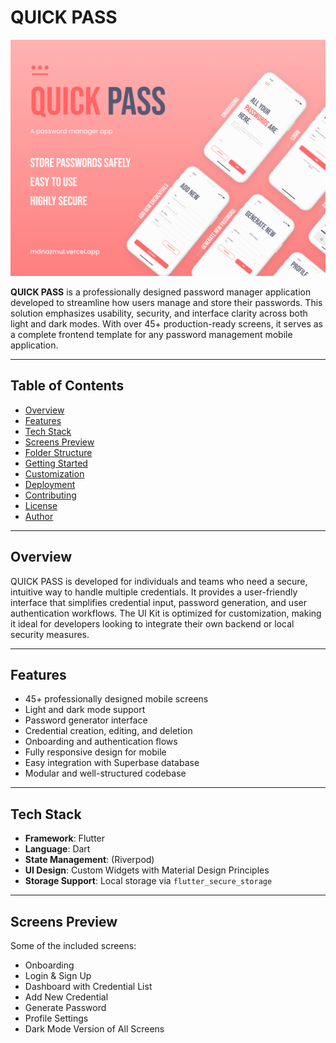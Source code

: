 # QUICK PASS

![QUICK PASS Cover](https://github.com/alphabetic100/quick_pas/blob/main/Cover.png)

**QUICK PASS** is a professionally designed password manager application developed to streamline how users manage and store their passwords. This solution emphasizes usability, security, and interface clarity across both light and dark modes. With over 45+ production-ready screens, it serves as a complete frontend template for any password management mobile application.

---

## Table of Contents

- [Overview](#overview)
- [Features](#features)
- [Tech Stack](#tech-stack)
- [Screens Preview](#screens-preview)
- [Folder Structure](#folder-structure)
- [Getting Started](#getting-started)
- [Customization](#customization)
- [Deployment](#deployment)
- [Contributing](#contributing)
- [License](#license)
- [Author](#author)

---

## Overview

QUICK PASS is developed for individuals and teams who need a secure, intuitive way to handle multiple credentials. It provides a user-friendly interface that simplifies credential input, password generation, and user authentication workflows. The UI Kit is optimized for customization, making it ideal for developers looking to integrate their own backend or local security measures.

---

## Features

- 45+ professionally designed mobile screens
- Light and dark mode support
- Password generator interface
- Credential creation, editing, and deletion
- Onboarding and authentication flows
- Fully responsive design for mobile
- Easy integration with Superbase database
- Modular and well-structured codebase

---

## Tech Stack

- **Framework**: Flutter
- **Language**: Dart
- **State Management**: (Riverpod)
- **UI Design**: Custom Widgets with Material Design Principles
- **Storage Support**: Local storage via `flutter_secure_storage`

---

## Screens Preview

Some of the included screens:

- Onboarding
- Login & Sign Up
- Dashboard with Credential List
- Add New Credential
- Generate Password
- Profile Settings
- Dark Mode Version of All Screens

